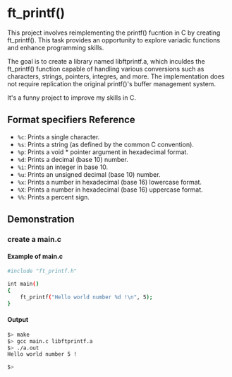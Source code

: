 # ft_printf()

This project involves reimplementing the printf() fucntion in C by creating ft_printf().
This task provides an opportunity to explore variadic functions and enhance programming skills.

The goal is to create a library named libftprintf.a, which inculdes the ft_printf() function capable of handling various conversions such as characters, strings, pointers, integres, and more.
The implementation does not require replication the original printf()'s buffer management system.

It's a funny project to improve my skills in C.

## Format specifiers Reference

- `%c`: Prints a single character.
- `%s`: Prints a string (as defined by the common C convention).
- `%p`: Prints a void * pointer argument in hexadecimal format.
- `%d`: Prints a decimal (base 10) number.
- `%i`: Prints an integer in base 10.
- `%u`: Prints an unsigned decimal (base 10) number.
- `%x`: Prints a number in hexadecimal (base 16) lowercase format.
- `%X`: Prints a number in hexadecimal (base 16) uppercase format.
- `%%`: Prints a percent sign.

## Demonstration 

### create a main.c

#### Example of main.c

```bash
#include "ft_printf.h"

int main()
{
	ft_printf("Hello world number %d !\n", 5);
}
```

#### Output 

```bash
$> make
$> gcc main.c libftprintf.a
$> ./a.out
Hello world number 5 !

$>

```
